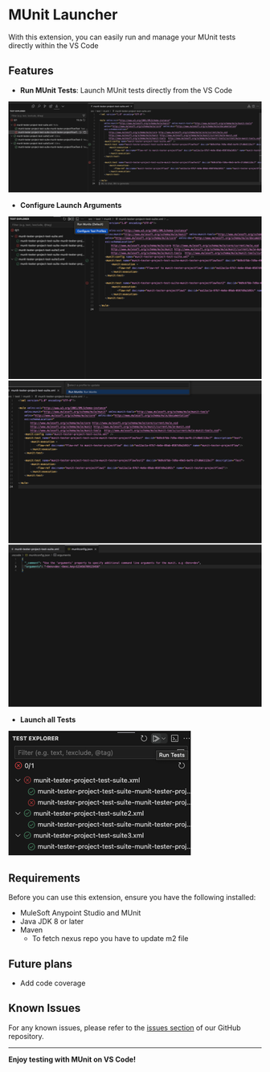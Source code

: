 # MUnit Launcher

With this extension, you can easily run and manage your MUnit tests directly within the VS Code

## Features

- **Run MUnit Tests**: Launch MUnit tests directly from the VS Code

![Run MUnit Test](images/image01.png)

- **Configure Launch Arguments**

![Run MUnit Test](images/image02.png)
![Run MUnit Test](images/image03.png)
![Run MUnit Test](images/image04.png)

- **Launch all Tests**

![Run MUnit Test](images/image05.png)



## Requirements

Before you can use this extension, ensure you have the following installed:
- MuleSoft Anypoint Studio and MUnit
- Java JDK 8 or later
- Maven
    - To fetch nexus repo you have to update m2 file

## Future plans
- Add code coverage 

## Known Issues

For any known issues, please refer to the [issues section](https://github.com/DasArthur/vs-code-ext-mule-munit-helper) of our GitHub repository.

---

**Enjoy testing with MUnit on VS Code!**